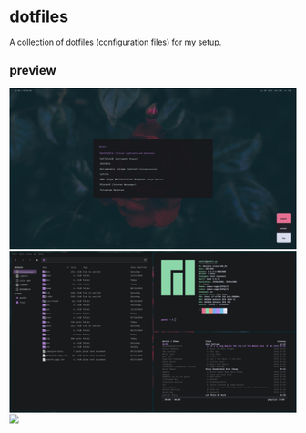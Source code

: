 # dotfiles
A collection of dotfiles (configuration files) for my setup.

## preview 
![](preview/3.png)
![](preview/1.gif)
![](preview/2.gif)
